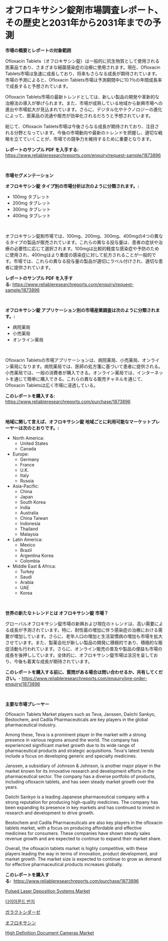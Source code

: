 <p><h1>オフロキサシン錠剤市場調査レポート、その歴史と2031年から2031年までの予測</h1></p><p><strong>市場の概要とレポートの対象範囲</strong></p>
<p><p>Ofloxacin Tablets（オフロキサシン錠）は一般的に抗生物質として使用される医薬品であり、さまざまな細菌感染症の治療に使用されます。現在、Ofloxacin Tablets市場は急速に成長しており、将来もさらなる成長が期待されています。市場の予測によると、Ofloxacin Tablets市場は予測期間中に10.1％の年間成長率で成長すると予想されています。</p><p>Ofloxacin Tablets市場の最新トレンドとしては、新しい製品の開発や革新的な治療法の導入が挙げられます。また、市場が成熟している地域から新興市場への進出や市場拡大が見込まれています。さらに、デジタル化やテクノロジーの進化によって、医薬品の流通や販売が効率化されるだろうと予想されています。</p><p>総じて、Ofloxacin Tablets市場は今後さらなる成長が期待されており、注目される分野となっています。今後の市場動向や最新のトレンドを把握し、適切な戦略を立てていくことが、市場での競争力を維持するために重要となります。</p></p>
<p><strong>レポートのサンプル PDF を入手する:</strong> <a href="https://www.reliableresearchreports.com/enquiry/request-sample/1873896">https://www.reliableresearchreports.com/enquiry/request-sample/1873896</a></p>
<p>&nbsp;</p>
<p><strong>市場セグメンテーション</strong></p>
<p><strong>オフロキサシン錠 タイプ別の市場分析は次のように分類されます。:</strong></p>
<p><ul><li>100mg タブレット</li><li>200mg タブレット</li><li>300mg タブレット</li><li>400mg タブレット</li></ul></p>
<p>&nbsp;</p>
<p><p>オフロキサシン錠剤市場では、100mg、200mg、300mg、400mgの4つの異なるタイプの製品が販売されています。これらの異なる投与量は、患者の症状や治療の必要性に応じて選択されます。100mgは比較的軽度な感染症や予防のために使用され、400mgはより重度の感染症に対して処方されることが一般的です。市場では、これらの異なる投与量の製品が適切にラベル付けされ、適切な患者に提供されています。</p></p>
<p><strong>レポートのサンプル PDF を入手する:</strong>&nbsp;<a href="https://www.reliableresearchreports.com/enquiry/request-sample/1873896">https://www.reliableresearchreports.com/enquiry/request-sample/1873896</a></p>
<p>&nbsp;</p>
<p><strong> オフロキサシン錠 アプリケーション別の市場産業調査は次のように分類されます。:</strong></p>
<p><ul><li>病院薬局</li><li>小売薬局</li><li>オンライン薬局</li></ul></p>
<p>&nbsp;</p>
<p><p>Ofloxacin Tabletsの市場アプリケーションは、病院薬局、小売薬局、オンライン薬局になります。病院薬局では、医師の処方箋に基づいて患者に提供される。小売薬局では、一般の消費者が購入できる。オンライン薬局では、インターネットを通じて簡単に購入できる。これらの異なる販売チャネルを通じて、Ofloxacin Tabletsは広く市場に浸透している。</p></p>
<p><strong>このレポートを購入する:</strong>&nbsp; <a href="https://www.reliableresearchreports.com/purchase/1873896">https://www.reliableresearchreports.com/purchase/1873896</a></p>
<p>&nbsp;</p>
<p><strong>地域に関して言えば、オフロキサシン錠 地域ごとに利用可能なマーケットプレーヤーは次のとおりです。:</strong></p>
<p><ul>
    <li>
        North America:
        <ul>
            <li>United States</li>
            <li>Canada</li>
        </ul>
    </li>
    <li>
        Europe:
        <ul>
            <li>Germany</li>
            <li>France</li>
            <li>U.K.</li>
            <li>Italy</li>
            <li>Russia</li>
        </ul>
    </li>
    <li>
        Asia-Pacific:
        <ul>
            <li>China</li>
            <li>Japan</li>
            <li>South Korea</li>
            <li>India</li>
            <li>Australia</li>
            <li>China Taiwan</li>
            <li>Indonesia</li>
            <li>Thailand</li>
            <li>Malaysia</li>
        </ul>
    </li>
    <li>
        Latin America:
        <ul>
            <li>Mexico</li>
            <li>Brazil</li>
            <li>Argentina Korea</li>
            <li>Colombia</li>
        </ul>
    </li>
    <li>
        Middle East & Africa:
        <ul>
            <li>Turkey</li>
            <li>Saudi</li>
            <li>Arabia</li>
            <li>UAE</li>
            <li>Korea</li>
        </ul>
    </li>
    </ul></p>
<p>&nbsp;</p>
<p><strong>世界の新たなトレンドとは オフロキサシン錠 市場？</strong></p>
<p><p>グローバルオフロキサシン錠市場の新興および現在のトレンドは、高い需要による成長が予測されています。特に、耐性菌の増加に伴う感染症の治療における需要が増加しています。さらに、老年人口の増加と生活習慣病の増加も市場を拡大させています。また、製薬会社が新しい製品の開発に積極的であり、積極的な販促活動も行われています。さらに、オンライン販売の普及や製品の便益も市場の成長を後押ししています。全体的に、オフロキサシン錠市場は活況を呈しており、今後も着実な成長が期待されています。</p></p>
<p><strong>このレポートを購入する前に、質問がある場合は問い合わせるか、共有してください。</strong>- <a href="https://www.reliableresearchreports.com/enquiry/pre-order-enquiry/1873896">https://www.reliableresearchreports.com/enquiry/pre-order-enquiry/1873896</a></p>
<p>&nbsp;</p>
<p><strong>主要な市場プレーヤー</strong></p>
<p><p>Ofloxacin Tablets Market players such as Teva, Janssen, Daiichi Sankyo, Bestochem, and Cadila Pharmaceuticals are key players in the global pharmaceutical industry. </p><p>Among these, Teva is a prominent player in the market with a strong presence in various regions around the world. The company has experienced significant market growth due to its wide range of pharmaceutical products and strategic acquisitions. Teva's latest trends include a focus on developing generic and specialty medicines.</p><p>Janssen, a subsidiary of Johnson & Johnson, is another major player in the market known for its innovative research and development efforts in the pharmaceutical sector. The company has a diverse portfolio of products, including ofloxacin tablets, and has seen steady market growth over the years.</p><p>Daiichi Sankyo is a leading Japanese pharmaceutical company with a strong reputation for producing high-quality medicines. The company has been expanding its presence in key markets and has continued to invest in research and development to drive growth.</p><p>Bestochem and Cadila Pharmaceuticals are also key players in the ofloxacin tablets market, with a focus on producing affordable and effective medicines for consumers. These companies have shown steady sales revenue growth and are expected to continue to expand their market share.</p><p>Overall, the ofloxacin tablets market is highly competitive, with these players leading the way in terms of innovation, product development, and market growth. The market size is expected to continue to grow as demand for effective pharmaceutical products increases globally.</p></p>
<p><strong>このレポートを購入する:</strong>&nbsp;&nbsp;<a href="https://www.reliableresearchreports.com/purchase/1873896">https://www.reliableresearchreports.com/purchase/1873896</a></p>
<p><p><a href="https://github.com/Krish2023na/Market-Research-Report-List-3/blob/main/pulsed-laser-deposition-systems-market.md">Pulsed Laser Deposition Systems Market</a></p><p><a href="https://github.com/vs10l4sfg5c/Market-Research-Report-List-1/blob/main/88420702535.md">다이아몬드 반지</a></p><p><a href="https://github.com/zekaoe592392/Market-Research-Report-List-1/blob/main/68408442902.md">ガラクトシダーゼ</a></p><p><a href="https://github.com/cnnriuez22368/Market-Research-Report-List-1/blob/main/76496352903.md">オフロキサシン</a></p><p><a href="https://issuu.com/reportprime-2/docs/high-definition-document-cameras-market-size-2030.">High Definition Document Cameras Market</a></p></p>